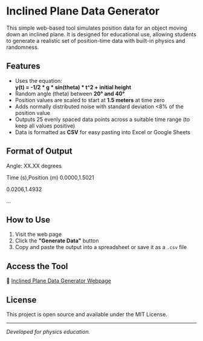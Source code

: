 # Inclined Plane Data Generator

This simple web-based tool simulates position data for an object moving down an inclined plane. It is designed for educational use, allowing students to generate a realistic set of position-time data with built-in physics and randomness.

## Features
- Uses the equation:  
  **y(t) = -1/2 * g * sin(theta) * t^2 + initial height**
- Random angle (theta) between **20° and 40°**
- Position values are scaled to start at **1.5 meters** at time zero
- Adds normally distributed noise with standard deviation <8% of the position value
- Outputs 25 evenly spaced data points across a suitable time range (to keep all values positive)
- Data is formatted as **CSV** for easy pasting into Excel or Google Sheets

## Format of Output
Angle: XX.XX degrees

Time (s),Position (m)
0.0000,1.5021

0.0206,1.4932

...

## How to Use
1. Visit the web page
2. Click the **"Generate Data"** button
3. Copy and paste the output into a spreadsheet or save it as a `.csv` file

## Access the Tool
🔗 [Inclined Plane Data Generator Webpage](https://Rororodiculous.github.io/inclined-plane-data-generator/)

## License
This project is open source and available under the MIT License.

---
*Developed for physics education.*
